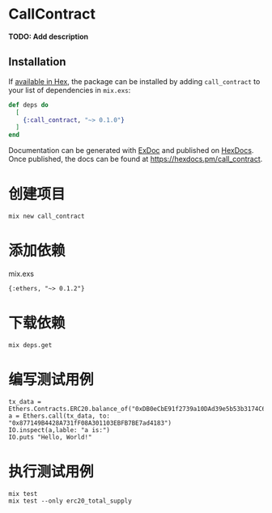 # CallContract

**TODO: Add description**

## Installation

If [available in Hex](https://hex.pm/docs/publish), the package can be installed
by adding `call_contract` to your list of dependencies in `mix.exs`:

```elixir
def deps do
  [
    {:call_contract, "~> 0.1.0"}
  ]
end
```

Documentation can be generated with [ExDoc](https://github.com/elixir-lang/ex_doc)
and published on [HexDocs](https://hexdocs.pm). Once published, the docs can
be found at <https://hexdocs.pm/call_contract>.



# 创建项目
```
mix new call_contract
```

# 添加依赖
mix.exs
```
{:ethers, "~> 0.1.2"}
```

# 下载依赖
```
mix deps.get
```

# 编写测试用例
```
tx_data = Ethers.Contracts.ERC20.balance_of("0xDB0eCbE91f2739a10DAd39e5b53b3174C6C0Eeb2")
a = Ethers.call(tx_data, to: "0x877149B4428A731fF08A301103EBFB7BE7ad4183")
IO.inspect(a,lable: "a is:")
IO.puts "Hello, World!"
```

# 执行测试用例
```
mix test 
mix test --only erc20_total_supply
```

